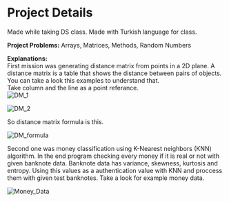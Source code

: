 # Project Details
Made while taking DS class. Made with Turkish language for class.  

**Project Problems:** Arrays, Matrices, Methods, Random Numbers   

**Explanations:**    
First mission was generating distance matrix from points in a 2D plane. A distance matrix is a table that shows the distance between pairs of objects. You can take a look this examples to understand that.  
Take column and the line as a point referance.  
![DM_1](https://user-images.githubusercontent.com/53763911/132686779-b7deecf1-5d4b-4d38-a37c-454a86bbc8fd.PNG)  

![DM_2](https://user-images.githubusercontent.com/53763911/132686786-5ed55eb6-5555-4287-90c9-0bd43a5c9f21.PNG)  

So distance matrix formula is this.

![DM_formula](https://user-images.githubusercontent.com/53763911/132686997-45aec62f-5261-42c9-8e57-ad87b8430d80.PNG)
  
Second one was money classification using K-Nearest neighbors (KNN) algorithm. In the end program checking every money if it is real or not with given banknote data. Banknote data has variance, skewness, kurtosis and entropy. Using this values as a authentication value with KNN and proccess them with given test banknotes. Take a look for example money data.  

![Money_Data](https://user-images.githubusercontent.com/53763911/132687406-aaee8ae6-aab4-4b16-ba80-9ac5b2f1d622.PNG)  

